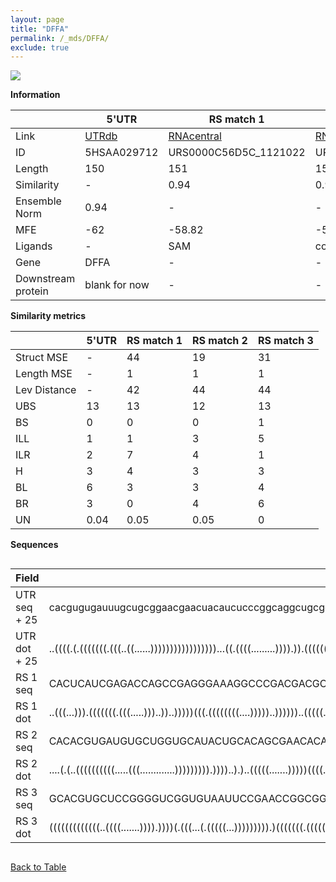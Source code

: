 ```yaml
---
layout: page
title: "DFFA"
permalink: /_mds/DFFA/
exclude: true
---
```




![](../../alns_9.28.22/aln_5HSAA029712_0.956.png?raw=true)


**Information**

| | 5'UTR       | RS match 1   | RS match 2  | RS match 3 |
| ---- | ----------- | ----------- | ----------- | ----------- |
| Link | <a href="http://utrdb.ba.itb.cnr.it/getutr/5HSAA029712/1" target="_blank" rel="noopener noreferrer">UTRdb</a>   | <a href="https://rnacentral.org/rna/URS0000C56D5C/1121022" target="_blank" rel="noopener noreferrer">RNAcentral</a>     |<a href="https://rnacentral.org/rna/URS0002324CDF/1517936" target="_blank" rel="noopener noreferrer">RNAcentral</a>  | <a href="https://rnacentral.org/rna/URS0000C75DD7/1184609" target="_blank" rel="noopener noreferrer">RNAcentral</a>   |
| ID | 5HSAA029712     | URS0000C56D5C_1121022     | URS0002324CDF_1517936     | URS0000C75DD7_1184609     |
| Length | 150     |  151    | 151   |  149    |
| Similarity | - | 0.94 | 0.95 | 0.94 |
| Ensemble Norm | 0.94 | - | - | - |
| MFE | -62 | -58.82 | -56.49 | -64.95 |
| Ligands | - | SAM | cobalamin | FMN |
| Gene | DFFA | - | - | - |
| Downstream protein | blank for now    |    -    | -  | - |


**Similarity metrics**

| | 5'UTR       | RS match 1   | RS match 2  | RS match 3 |
| ---- | ----------- | ----------- | ----------- | ----------- |
| Struct MSE | - | 44 | 19 | 31 |
| Length MSE | - | 1 | 1 | 1 |
| Lev Distance | - | 42 | 44 | 44 |
| UBS| 13 | 13 | 12 | 13 |
| BS | 0 | 0 | 0 | 1 |
| ILL | 1 | 1 | 3 | 5 |
| ILR | 2 | 7 | 4 | 1 |
| H | 3 | 4 | 3 | 3 |
| BL | 6 | 3 | 3 | 4 |
| BR | 3 | 0 | 4 | 6 |
| UN | 0.04 | 0.05 | 0.05 | 0 |

**Sequences**


<div style="overflow-x:auto;">

<table>
<colgroup>
<col width="30%" />
<col width="70%" />
</colgroup>
<thead>
<tr class="header">
<th>Field</th>
<th>Description</th>
</tr>
</thead>
<tbody>
<tr>
<td markdown="span">UTR seq + 25 </td>
<td markdown="span"> cacgugugauuugcugcggaacgaacuacaucucccggcaggcugcggaagggggucgaguagaaggaccgccgcuccggccucccgcgacuucucgaaggugggcaggucccaccuuguggaggATGGAGGTGACCGGGGACGCCGGGG </td>
</tr>
<tr>
<td markdown="span">UTR dot + 25  </td>
<td markdown="span"> ..((((.(.(((((((.(((..((......)))))))))))))))))...((.((((.........)))).)).(((((((.((((.((((((((((((((((((.....)))))))).))......))))))...)))))).)))))))
</td>
</tr>


<tr>
<td markdown="span">RS 1 seq </td>
<td markdown="span"> CACUCAUCGAGACCAGCCGAGGGAAAGGCCCGACGACGCUGGGGCAACCGCUGCACAUGCAGUAUGGUGCCAACUCCUACAGGGCUGCCCAAGCAGUUCGCAUCUCUUCGAUGCGAGUUGCGGAAAGCAUAAAAGCCCUGACAGAUGAGAG
</td>
</tr>


<tr>
<td markdown="span">RS 1 dot </td>
<td markdown="span"> ..(((...))).(((((((.(((.....)))..))..)))))(((.((((((((....)))))..))))))..(((((.(((((((((((..((((((((((((.....))))))))))))))...))).....))))))..))..)))..
</td>
</tr>


<tr>
<td markdown="span">RS 2 seq </td>
<td markdown="span"> CACACGUGAUGUGCUGGUGCAUACUGCACAGCGAACACAAGCACACCAGUCACAGGGGGAAGCCGGUCGAAAUCCGGCGCUGACCCGCAACGGUGGGUUGCCUCGUCGCGAGGCAGCGAGCCCGAUUACCCAGCGACUGCGUGAGCGGCAC
</td>
</tr>


<tr>
<td markdown="span">RS 2 dot </td>
<td markdown="span"> ....(.(..((((((((((.....(((.............))))))))).))))..).)..(((((.......)))))((((..(((((.((.((((((((((((...)))))))............))))).))..)))).)..))))..
</td>
</tr>


<tr>
<td markdown="span">RS 3 seq </td>
<td markdown="span"> GCACGUGCUCCGGGGUCGGUGUAAUUCCGAACCGGCGGUGAUAGUCCGCGACCCGCGGCCACGGGCCUCCAACCGGAGGUCGGUGGGGCGGUUGAUCUGGUGAAAUUCCAGAACCGACGGUGAAAGUCCGGAUGAGAGGCAGCACGUGC
</td>
</tr>


<tr>
<td markdown="span">RS 3 dot </td>
<td markdown="span"> (((((((((((((..((((.......)))).))))(.(((...(.(((((...))))))))).)(((((((.(((((..(((.((...((((...(((((.......))))))))).)).)))...))))).)).))))))))))))))
</td>
</tr>

</tbody>
</table>


</div>


[Back to Table](../../display)
